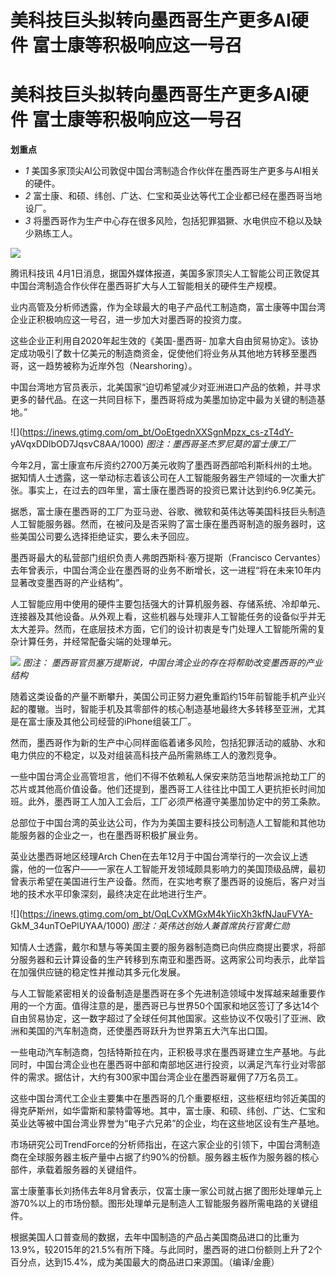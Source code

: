 # 美科技巨头拟转向墨西哥生产更多AI硬件 富士康等积极响应这一号召

# 美科技巨头拟转向墨西哥生产更多AI硬件 富士康等积极响应这一号召

**划重点**

  * _1_ 美国多家顶尖AI公司敦促中国台湾制造合作伙伴在墨西哥生产更多与AI相关的硬件。
  * _2_ 富士康、和硕、纬创、广达、仁宝和英业达等代工企业都已经在墨西哥当地设厂。
  * _3_ 将墨西哥作为生产中心存在很多风险，包括犯罪猖獗、水电供应不稳以及缺少熟练工人。

![](https://inews.gtimg.com/om_bt/Omm0VgDj5QJQMCbWjjQ2Dz5OHMiH8M6XNK28IOR0vLW_kAA/1000)

腾讯科技讯 4月1日消息，据国外媒体报道，美国多家顶尖人工智能公司正敦促其中国台湾制造合作伙伴在墨西哥扩大与人工智能相关的硬件生产规模。

业内高管及分析师透露，作为全球最大的电子产品代工制造商，富士康等中国台湾企业正积极响应这一号召，进一步加大对墨西哥的投资力度。

这些企业正利用自2020年起生效的《美国-墨西哥-
加拿大自由贸易协定》。该协定成功吸引了数十亿美元的制造商资金，促使他们将业务从其他地方转移至墨西哥，这一趋势被称为近岸外包（Nearshoring）。

中国台湾地方官员表示，北美国家“迫切希望减少对亚洲进口产品的依赖，并寻求更多的替代品。在这一共同目标下，墨西哥将成为美墨加协定中最为关键的制造基地。”

![](https://inews.gtimg.com/om_bt/OoEtgednXXSgnMpzx_cs-zT4dY-
yAVqxDDlbOD7JqsvC8AA/1000) _图注：墨西哥圣杰罗尼莫的富士康工厂_

今年2月，富士康宣布斥资约2700万美元收购了墨西哥西部哈利斯科州的土地。据知情人士透露，这一举动标志着该公司在人工智能服务器生产领域的一次重大扩张。事实上，在过去的四年里，富士康在墨西哥的投资已累计达到约6.9亿美元。

据悉，富士康在墨西哥的工厂为亚马逊、谷歌、微软和英伟达等美国科技巨头制造人工智能服务器。然而，在被问及是否采购了富士康在墨西哥制造的服务器时，这些美国公司要么选择拒绝证实，要么未予回应。

墨西哥最大的私营部门组织负责人弗朗西斯科·塞万提斯（Francisco
Cervantes）去年曾表示，中国台湾企业在墨西哥的业务不断增长，这一进程“将在未来10年内显著改变墨西哥的产业结构”。

人工智能应用中使用的硬件主要包括强大的计算机服务器、存储系统、冷却单元、连接器及其他设备。从外观上看，这些机器与处理非人工智能任务的设备似乎并无太大差异。然而，在底层技术方面，它们的设计初衷是专门处理人工智能所需的复杂计算任务，并经常配备尖端的处理单元。

![](https://inews.gtimg.com/om_bt/OFLm3I2F92QiiQUVRU48VMqhbNux415EuxQ_ADDtkfkl8AA/1000)
_图注： 墨西哥官员塞万提斯说，中国台湾企业的存在将帮助改变墨西哥的产业结构_

随着这类设备的产量不断攀升，美国公司正努力避免重蹈约15年前智能手机产业兴起的覆辙。当时，智能手机及其零部件的核心制造基地最终大多转移至亚洲，尤其是在富士康及其他公司经营的iPhone组装工厂。

然而，墨西哥作为新的生产中心同样面临着诸多风险，包括犯罪活动的威胁、水和电力供应的不稳定，以及对组装高科技产品所需熟练工人的激烈竞争。

一些中国台湾企业高管坦言，他们不得不依赖私人保安来防范当地帮派抢劫工厂的芯片或其他高价值设备。他们还提到，墨西哥工人往往比中国工人更抗拒长时间加班。此外，墨西哥工人加入工会后，工厂必须严格遵守美墨加协定中的劳工条款。

总部位于中国台湾的英业达公司，作为为美国主要科技公司制造人工智能和其他功能服务器的企业之一，也在墨西哥积极扩展业务。

英业达墨西哥地区经理Arch
Chen在去年12月于中国台湾举行的一次会议上透露，他的一位客户——一家在人工智能开发领域颇具影响力的美国顶级品牌，最初曾表示希望在美国进行生产设备。然而，在实地考察了墨西哥的设施后，客户对当地的技术水平印象深刻，最终决定在此地进行生产。

![](https://inews.gtimg.com/om_bt/OqLCvXMGxM4kYiicXh3kfNJauFVYA-
GkM_34unTOePlUYAA/1000) _图注：英伟达创始人兼首席执行官黄仁勋_

知情人士透露，戴尔和慧与等美国主要的服务器制造商已向供应商提出要求，将部分服务器和云计算设备的生产转移到东南亚和墨西哥。这两家公司均表示，此举旨在加强供应链的稳定性并推动其多元化发展。

与人工智能紧密相关的设备制造是墨西哥在多个先进制造领域中发挥越来越重要作用的一个方面。值得注意的是，墨西哥已与世界50个国家和地区签订了多达14个自由贸易协定，这一数字超过了全球任何其他国家。这些协议不仅吸引了亚洲、欧洲和美国的汽车制造商，还使墨西哥跃升为世界第五大汽车出口国。

一些电动汽车制造商，包括特斯拉在内，正积极寻求在墨西哥建立生产基地。与此同时，中国台湾企业也在墨西哥中部和南部地区进行投资，以满足汽车行业对零部件的需求。据估计，大约有300家中国台湾企业在墨西哥雇佣了7万名员工。

这些中国台湾代工企业主要集中在墨西哥的几个重要枢纽，这些枢纽均邻近美国的得克萨斯州，如华雷斯和蒙特雷等地。其中，富士康、和硕、纬创、广达、仁宝和英业达等被中国台湾业界誉为“电子六兄弟”的企业，均在这些地区设有生产基地。

市场研究公司TrendForce的分析师指出，在这六家企业的引领下，中国台湾制造商在全球服务器主板产量中占据了约90%的份额。服务器主板作为服务器的核心部件，承载着服务器的关键组件。

富士康董事长刘扬伟去年8月曾表示，仅富士康一家公司就占据了图形处理单元上游70%以上的市场份额。图形处理单元是制造人工智能服务器所需电路的关键组件。

根据美国人口普查局的数据，去年中国制造的产品占美国商品进口的比重为13.9%，较2015年的21.5%有所下降。与此同时，墨西哥的进口份额则上升了2个百分点，达到15.4%，成为美国最大的商品进口来源国。（编译/金鹿）


